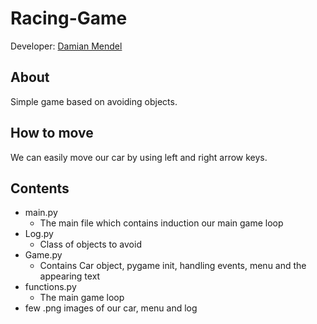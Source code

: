 # Racing-Game
Developer: [Damian Mendel](https://github.com/MendelDamian)  
## About
Simple game based on avoiding objects.

## How to move
We can easily move our car by using left and right arrow keys.

## Contents
- main.py
  - The main file which contains induction our main game loop
- Log.py
  - Class of objects to avoid
- Game.py
  - Contains Car object, pygame init, handling events, menu and the appearing text
- functions.py
  - The main game loop
- few .png images of our car, menu and log
